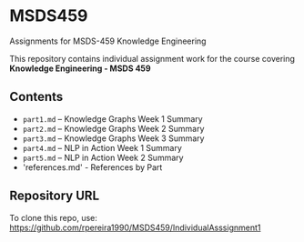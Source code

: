 # MSDS459
Assignments for MSDS-459 Knowledge Engineering

This repository contains individual assignment work for the course covering **Knowledge Engineering - MSDS 459**

## Contents

- `part1.md` – Knowledge Graphs Week 1 Summary
- `part2.md` – Knowledge Graphs Week 2 Summary
- `part3.md` – Knowledge Graphs Week 3 Summary
- `part4.md` – NLP in Action Week 1 Summary
- `part5.md` – NLP in Action Week 2 Summary
- 'references.md' - References by Part

## Repository URL

To clone this repo, use:
https://github.com/rpereira1990/MSDS459/IndividualAsssignment1
